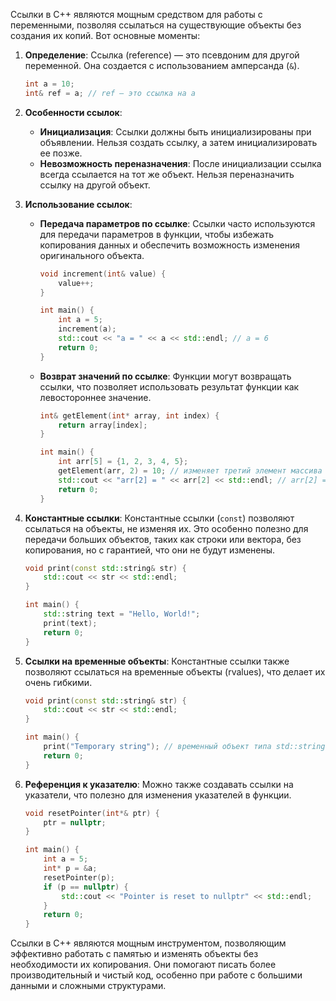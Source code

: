 
Ссылки в C++ являются мощным средством для работы с переменными, позволяя ссылаться на существующие объекты без создания их копий. Вот основные моменты:

1. **Определение**: Ссылка (reference) — это псевдоним для другой переменной. Она создается с использованием амперсанда (`&`).
   ```cpp
   int a = 10;
   int& ref = a; // ref — это ссылка на a
   ```

2. **Особенности ссылок**:
   - **Инициализация**: Ссылки должны быть инициализированы при объявлении. Нельзя создать ссылку, а затем инициализировать ее позже.
   - **Невозможность переназначения**: После инициализации ссылка всегда ссылается на тот же объект. Нельзя переназначить ссылку на другой объект.

3. **Использование ссылок**:
   - **Передача параметров по ссылке**: Ссылки часто используются для передачи параметров в функции, чтобы избежать копирования данных и обеспечить возможность изменения оригинального объекта.
     ```cpp
     void increment(int& value) {
         value++;
     }

     int main() {
         int a = 5;
         increment(a);
         std::cout << "a = " << a << std::endl; // a = 6
         return 0;
     }
     ```
   - **Возврат значений по ссылке**: Функции могут возвращать ссылки, что позволяет использовать результат функции как левостороннее значение.
     ```cpp
     int& getElement(int* array, int index) {
         return array[index];
     }

     int main() {
         int arr[5] = {1, 2, 3, 4, 5};
         getElement(arr, 2) = 10; // изменяет третий элемент массива
         std::cout << "arr[2] = " << arr[2] << std::endl; // arr[2] = 10
         return 0;
     }
     ```

4. **Константные ссылки**: Константные ссылки (`const`) позволяют ссылаться на объекты, не изменяя их. Это особенно полезно для передачи больших объектов, таких как строки или вектора, без копирования, но с гарантией, что они не будут изменены.
   ```cpp
   void print(const std::string& str) {
       std::cout << str << std::endl;
   }

   int main() {
       std::string text = "Hello, World!";
       print(text);
       return 0;
   }
   ```

5. **Ссылки на временные объекты**: Константные ссылки также позволяют ссылаться на временные объекты (rvalues), что делает их очень гибкими.
   ```cpp
   void print(const std::string& str) {
       std::cout << str << std::endl;
   }

   int main() {
       print("Temporary string"); // временный объект типа std::string
       return 0;
   }
   ```

6. **Референция к указателю**: Можно также создавать ссылки на указатели, что полезно для изменения указателей в функции.
   ```cpp
   void resetPointer(int*& ptr) {
       ptr = nullptr;
   }

   int main() {
       int a = 5;
       int* p = &a;
       resetPointer(p);
       if (p == nullptr) {
           std::cout << "Pointer is reset to nullptr" << std::endl;
       }
       return 0;
   }
   ```

Ссылки в C++ являются мощным инструментом, позволяющим эффективно работать с памятью и изменять объекты без необходимости их копирования. Они помогают писать более производительный и чистый код, особенно при работе с большими данными и сложными структурами.